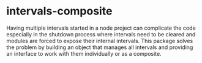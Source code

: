 # intervals-composite
Having multiple intervals started in a node project can complicate the code especially in the shutdown process where intervals need to be cleared and modules are forced to expose their internal intervals. This package solves the problem by building an object that manages all intervals and providing an interface to work with them individually or as a composite.

